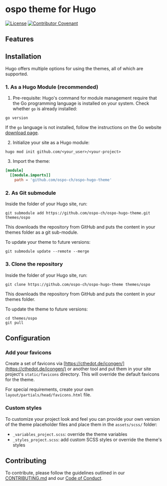 # ospo theme for Hugo

[![License](https://img.shields.io/badge/License-Apache_2.0-blue.svg)](https://opensource.org/licenses/Apache-2.0)
[![Contributor Covenant](https://img.shields.io/badge/Contributor%20Covenant-2.1-4baaaa.svg)](./CODE_OF_CONDUCT.md)

## Features

## Installation

Hugo offers multiple options for using the themes, all of which are supported.

### 1. As a Hugo Module (recommended)

1. Pre-requisite: Hugo's command for module management require that the Go programming language is installed on your system. Check whether `go` is already installed: 

```console
go version
```

If the `go` language is not installed, follow the instructions on the Go website [download page](https://go.dev/dl/).

2. Initialize your site as a Hugo module: 

```console
hugo mod init github.com/<your_user>/<your-project>
```

3. Import the theme: 

```toml
[module]
  [[module.imports]]
    path = 'github.com/ospo-ch/ospo-hugo-theme'
```

### 2. As Git submodule

Inside the folder of your Hugo site, run:

```console
git submodule add https://github.com/ospo-ch/ospo-hugo-theme.git themes/ospo
```

This downloads the repository from GitHub and puts the content in your themes folder as a git sub-module. 

To update your theme to future versions: 

```console
git submodule update --remote --merge
```

### 3. Clone the repository

Inside the folder of your Hugo site, run: 

```console
git clone https://github.com/ospo-ch/ospo-hugo-theme themes/ospo
```

This downloads the repository from GitHub and puts the content in your themes folder. 

To update the theme to future versions:

```console
cd themes/ospo
git pull
```

## Configuration

### Add your favicons 

Create a set of favicons via [https://cthedot.de/icongen/](https://cthedot.de/icongen/) or another tool and put them in your site project's `static/favicons` directory. This will override the default favicons for the theme. 

For special requirements, create your own `layout/partials/head/favicons.html` file.

### Custom styles 

To customize your project look and feel you can provide your own version of the theme placeholder files and place them in the `assets/scss/` folder:

- `_variables_project.scss`: override the theme variables
- `_styles_project.scss`: add custom SCSS styles or override the theme's styles

## Contributing

To contribute, please follow the guidelines outlined in our [CONTRIBUTING.md](./CONTRIBUTING.md) and our [Code of Conduct](./CODE_OF_CONDUCT.md).


